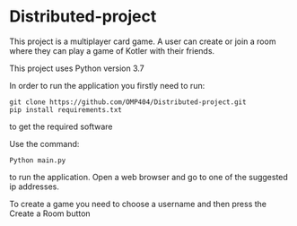 # Distributed-project

This project is a multiplayer card game. A user can create or join a room where they can play a game of Kotler with their friends.

This project uses Python version 3.7

In order to run the application you firstly need to run:

```
git clone https://github.com/OMP404/Distributed-project.git
pip install requirements.txt
```

to get the required software

Use the command:

```
Python main.py 
```

to run the application. Open a web browser and go to one of the suggested ip addresses.

To create a game you need to choose a username and then press the Create a Room button
